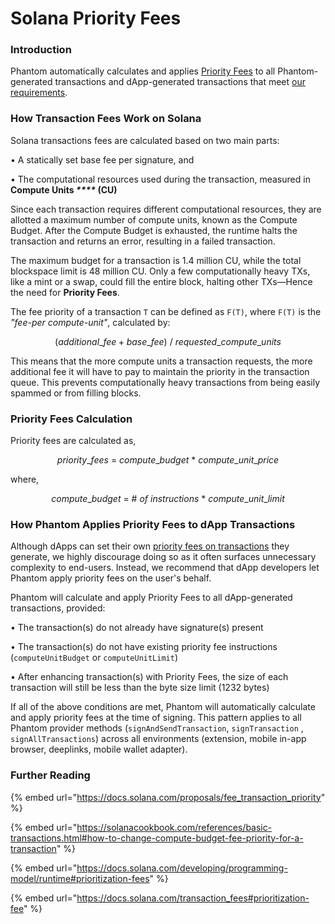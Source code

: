 # Solana Priority Fees

### Introduction

Phantom automatically calculates and applies [Priority Fees](https://docs.solana.com/proposals/fee\_transaction\_priority) to all Phantom-generated transactions and dApp-generated transactions that meet [our requirements](solana-priority-fees.md#how-phantom-applies-priority-fees-to-dapp-transactions).

### How Transaction Fees Work on Solana

Solana transactions fees are calculated based on two main parts:

• A statically set base fee per signature, and

• The computational resources used during the transaction, measured in **Compute Units **_****_** (CU)**

Since each transaction requires different computational resources, they are allotted a maximum number of compute units, known as the Compute Budget. After the Compute Budget is exhausted, the runtime halts the transaction and returns an error, resulting in a failed transaction.

The maximum budget for a transaction is 1.4 million CU, while the total blockspace limit is 48 million CU. Only a few computationally heavy TXs, like a mint or a swap, could fill the entire block, halting other TXs—Hence the need for **Priority Fees**.

The fee priority of a transaction `T` can be defined as `F(T)`, where `F(T)` is the _"fee-per compute-unit"_, calculated by:

$$
(additional\_fee + base\_fee)\  /\  requested\_compute\_units
$$

This means that the more compute units a transaction requests, the more additional fee it will have to pay to maintain the priority in the transaction queue. This prevents computationally heavy transactions from being easily spammed or from filling blocks.

### Priority Fees Calculation

Priority fees are calculated as,

$$
priority\_fees\ =\ compute\_budget\ *\ compute\_unit\_price
$$

where,

$$
compute\_budget\ =\ \#\ of\ instructions\ *\ compute\_unit\_limit
$$

### How Phantom Applies Priority Fees to dApp Transactions

Although dApps can set their own [priority fees on transactions](https://solanacookbook.com/references/basic-transactions.html#how-to-change-compute-budget-fee-priority-for-a-transaction) they generate, we highly discourage doing so as it often surfaces unnecessary complexity to end-users. Instead, we recommend that dApp developers let Phantom apply priority fees on the user's behalf.

Phantom will calculate and apply Priority Fees to all dApp-generated transactions, provided:

• The transaction(s) do not already have signature(s) present

• The transaction(s) do not have existing priority fee instructions (`computeUnitBudget` or `computeUnitLimit`)

• After enhancing transaction(s) with Priority Fees, the size of each transaction will still be less than the byte size limit (1232 bytes)

If all of the above conditions are met, Phantom will automatically calculate and apply priority fees at the time of signing. This pattern applies to all Phantom provider methods (`signAndSendTransaction`, `signTransaction` , `signAllTransactions`) across all environments (extension, mobile in-app browser, deeplinks, mobile wallet adapter).

### Further Reading

{% embed url="https://docs.solana.com/proposals/fee_transaction_priority" %}

{% embed url="https://solanacookbook.com/references/basic-transactions.html#how-to-change-compute-budget-fee-priority-for-a-transaction" %}

{% embed url="https://docs.solana.com/developing/programming-model/runtime#prioritization-fees" %}

{% embed url="https://docs.solana.com/transaction_fees#prioritization-fee" %}
